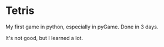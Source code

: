 Tetris
======
My first game in python, especially in pyGame. Done in 3 days. 

It's not good, but I learned a lot.
